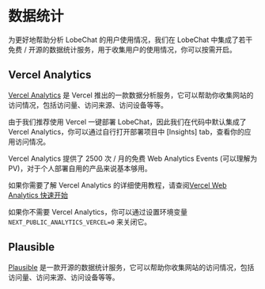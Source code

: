 # 数据统计

为更好地帮助分析 LobeChat 的用户使用情况，我们在 LobeChat 中集成了若干免费 / 开源的数据统计服务，用于收集用户的使用情况，你可以按需开启。

## Vercel Analytics

[Vercel Analytics](https://vercel.com/analytics) 是 Vercel 推出的一款数据分析服务，它可以帮助你收集网站的访问情况，包括访问量、访问来源、访问设备等等。

由于我们推荐使用 Vercel 一键部署 LobeChat，因此我们在代码中默认集成了 Vercel Analytics，你可以通过自行打开部署项目中 \[Insights] tab，查看你的应用访问情况。

Vercel Analytics 提供了 2500 次 / 月的免费 Web Analytics Events (可以理解为 PV)，对于个人部署自用的产品来说基本够用。

如果你需要了解 Vercel Analytics 的详细使用教程，请查阅[Vercel Web Analytics 快速开始](https://vercel.com/docs/analytics/quickstart)

如果你不需要 Vercel Analytics，你可以通过设置环境变量 `NEXT_PUBLIC_ANALYTICS_VERCEL=0` 来关闭它。

## Plausible

[Plausible](https://plausible.io/) 是一款开源的数据统计服务，它可以帮助你收集网站的访问情况，包括访问量、访问来源、访问设备等等。
